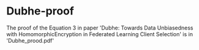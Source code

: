 # Dubhe-proof

The proof of the Equation 3 in paper 'Dubhe: Towards Data Unbiasedness with HomomorphicEncryption in Federated Learning Client Selection' is in 'Dubhe_prood.pdf'

